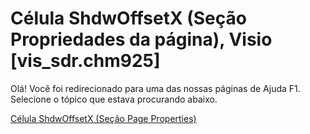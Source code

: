 
# Célula ShdwOffsetX (Seção Propriedades da página), Visio [vis_sdr.chm925]

Olá! Você foi redirecionado para uma das nossas páginas de Ajuda F1. Selecione o tópico que estava procurando abaixo.

[Célula ShdwOffsetX (Seção Page Properties)](http://msdn.microsoft.com/library/92ec9b11-f53f-a1c9-832a-6cac08aa5379%28Office.15%29.aspx)
